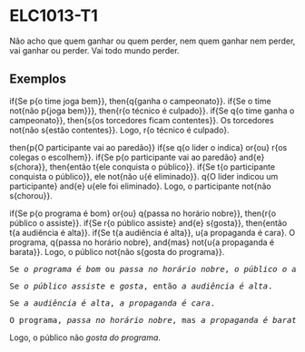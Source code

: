 # ELC1013-T1

Não acho que quem ganhar ou quem perder, nem quem ganhar nem perder, vai ganhar ou perder. Vai todo mundo perder.

## Exemplos

if{Se p{o time joga bem}}, then{q{ganha o campeonato}}.
if{Se o time not{não p{joga bem}}}, then{r{o técnico é culpado}}.
if{Se q{o time ganha o campeonato}}, then{s{os torcedores ficam contentes}}.
Os torcedores not{não s{estão contentes}}.
Logo, r{o técnico é culpado}.

then{p{O participante vai ao paredão}} if{se q{o lider o indica} or{ou} r{os colegas o escolhem}}.
if{Se p{o participante vai ao paredão} and{e} s{chora}}, then{então t{ele conquista o público}}.
if{Se t{o participante conquista o público}}, ele not{não u{é eliminado}}.
q{O lider indicou um participante} and{e} u{ele foi eliminado}.
Logo, o participante not{não s{chorou}}.

if{Se p{o programa é bom} or{ou} q{passa no horário nobre}}, then{r{o público o assiste}}.
if{Se r{o público assiste} and{e} s{gosta}}, then{então t{a audiência é alta}}.
if{Se t{a audiência é alta}}, u{a propaganda é cara}.
O programa, q{passa no horário nobre}, and{mas} not{u{a propaganda é barata}}.
Logo, o público not{não s{gosta do programa}}.

<pre><if>Se <var name="p">o programa é bom</var> <or>ou</or> <var name="q">passa no horário nobre</var></if>, <then><var name="r">o público o assiste</var></then>.</pre>
<pre><if>Se <var name="r">o público assiste</var> <and>e</and> <var name="s">gosta</var></if>, <then>então <var name="t">a audiência é alta</var></then>.</pre>
<pre><if>Se <var name="t">a audiência é alta</var></if>, <then><var name="u">a propaganda é cara</var></then>.</pre>
<pre>O programa, <var name="q">passa no horário nobre</var>, <and>mas</and> <not><var name="u">a propaganda é barata</var></not>.</pre>
<con>Logo, o público <not>não <var name="s">gosta do programa</var></not>.</con>
